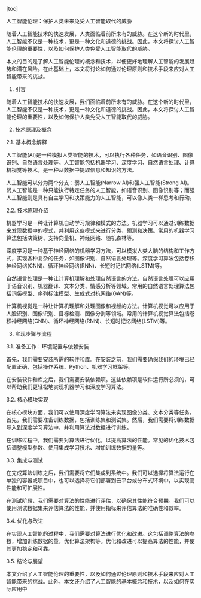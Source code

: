 
[toc]                    
                
                
人工智能伦理：保护人类未来免受人工智能取代的威胁

随着人工智能技术的快速发展，人类面临着前所未有的威胁。在这个新的时代里，人工智能不仅是一种技术，更是一种文化和道德的挑战。因此，本文将探讨人工智能伦理的重要性，以及如何保护人类免受人工智能取代的威胁。

本文的目的是了解人工智能伦理的概念和技术，以便更好地理解人工智能的发展趋势和潜在风险。在此基础上，本文将讨论如何通过伦理原则和技术手段来应对人工智能带来的挑战。

1. 引言

随着人工智能技术的快速发展，我们面临着前所未有的威胁。在这个新的时代里，人工智能不仅是一种技术，更是一种文化和道德的挑战。因此，本文将探讨人工智能伦理的重要性，以及如何保护人类免受人工智能取代的威胁。

2. 技术原理及概念

2.1. 基本概念解释

人工智能(AI)是一种模拟人类智能的技术，可以执行各种任务，如语音识别、图像识别、自然语言处理等。人工智能包括机器学习、深度学习、自然语言处理、计算机视觉等技术，是一种从数据中提取信息和知识的方法。

人工智能可以分为两个分支：弱人工智能(Narrow AI)和强人工智能(Strong AI)。弱人工智能是一种只能执行特定任务的人工智能，如语音识别、图像识别等；而强人工智能则是具有自主学习和决策能力的人工智能，可以像人类一样思考和行动。

2.2. 技术原理介绍

机器学习是一种让计算机自动学习规律和模式的方法。机器学习可以通过训练数据来发现数据中的模式，并利用这些模式来进行分类、预测和决策。常用的机器学习算法包括决策树、支持向量机、神经网络、随机森林等。

深度学习是一种基于神经网络的机器学习方法，可以模拟人类大脑的结构和工作方式，实现各种复杂的任务，如图像识别、自然语言处理等。深度学习算法包括卷积神经网络(CNN)、循环神经网络(RNN)、长短时记忆网络(LSTM)等。

自然语言处理是一种让计算机理解和处理自然语言的方法。自然语言处理可以应用于语音识别、机器翻译、文本分类、情感分析等领域。常用的自然语言处理算法包括词袋模型、序列标注模型、生成式对抗网络(GAN)等。

计算机视觉是一种让计算机理解和处理图像和视频的方法。计算机视觉可以应用于人脸识别、图像识别、目标检测、图像分割等领域。常用的计算机视觉算法包括卷积神经网络(CNN)、循环神经网络(RNN)、长短时记忆网络(LSTM)等。

3. 实现步骤与流程

3.1. 准备工作：环境配置与依赖安装

首先，我们需要安装所需的软件和库。在安装之前，我们需要确保我们的环境已经配置正确，包括操作系统、Python、机器学习框架等。

在安装软件和库之后，我们需要安装依赖项。这些依赖项是软件运行所必须的，可以帮助我们更轻松地实现机器学习和深度学习算法。

3.2. 核心模块实现

在核心模块方面，我们可以使用深度学习算法来实现图像分类、文本分类等任务。首先，我们需要准备训练数据，包括训练集和测试集。然后，我们需要将训练数据导入到深度学习算法中，并利用算法对数据进行训练。

在训练过程中，我们需要对算法进行优化，以提高算法的性能。常见的优化技术包括调整模型参数、使用集成学习技术、增加训练数据的量等。

3.3. 集成与测试

在完成算法训练之后，我们需要将它们集成到系统中。我们可以选择将算法运行在单独的容器或项目中，也可以选择将它们部署到云平台或分布式环境中，以实现高性能和可扩展性。

在测试阶段，我们需要对算法的性能进行评估，以确保其性能符合预期。我们可以使用测试数据集来评估算法的性能，并使用指标来评估算法的准确性和效率。

3.4. 优化与改进

在实现人工智能的过程中，我们需要对算法进行优化和改进。这包括调整算法的参数，增加训练数据的量，优化算法架构等。优化和改进可以提高算法的性能，并使其更加稳定和可靠。

3.5. 结论与展望

本文介绍了人工智能伦理的重要性，以及如何通过伦理原则和技术手段来应对人工智能带来的挑战。此外，本文还介绍了人工智能的基本概念和技术，以及如何在实际应用中

